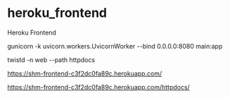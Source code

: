# heroku_frontend
Heroku Frontend

gunicorn -k uvicorn.workers.UvicornWorker --bind 0.0.0.0:8080 main:app

twistd -n web --path httpdocs

https://shm-frontend-c3f2dc0fa89c.herokuapp.com/

https://shm-frontend-c3f2dc0fa89c.herokuapp.com/httpdocs/
